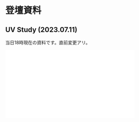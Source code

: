 # 登壇資料

## UV Study (2023.07.11)
当日18時現在の資料です。直前変更アリ。
<style>

iframe {
  border: none;
  width: 80%;
  aspect-ratio: 17 / 9;

}
</style>
<iframe src="/slides/UV_study.html">